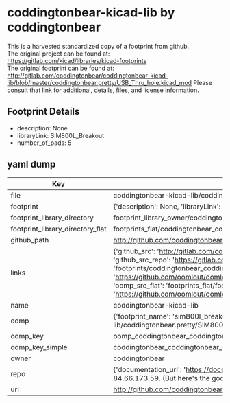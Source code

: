 # coddingtonbear-kicad-lib by coddingtonbear  
This is a harvested standardized copy of a footprint from github.  
The original project can be found at:  
https://gitlab.com/kicad/libraries/kicad-footprints  
The original footprint can be found at:
http://gitlab.com/coddingtonbear/coddingtonbear-kicad-lib/blob/master/coddingtonbear.pretty/USB_Thru_hole.kicad_mod
Please consult that link for additional, details, files, and license information.  
## Footprint Details
* description: None  
* libraryLink: SIM800L_Breakout  
* number_of_pads: 5  
## yaml dump  
| Key | Value |  
| --- | --- |  
| file | coddingtonbear-kicad-lib/coddingtonbear.pretty/SIM800L_Breakout.kicad_mod |  
| footprint | {'description': None, 'libraryLink': 'SIM800L_Breakout', 'number_of_pads': 5} |  
| footprint_library_directory | footprint_library_owner/coddingtonbear_coddingtonbear-kicad-lib |  
| footprint_library_directory_flat | footprints_flat/coddingtonbear_coddingtonbear_sim800l_breakout/working |  
| github_path | http://github.com/coddingtonbear/coddingtonbear-kicad-lib/blob/master/coddingtonbear.pretty/SIM800L_Breakout.kicad_mod |  
| links | {'github_src': 'http://gitlab.com/coddingtonbear/coddingtonbear-kicad-lib/blob/master/coddingtonbear.pretty/USB_Thru_hole.kicad_mod', 'github_src_repo': 'https://gitlab.com/kicad/libraries/kicad-footprints', 'oomp_bot': 'footprints/coddingtonbear_coddingtonbear_sim800l_breakout/working', 'oomp_bot_github': 'https://github.com/oomlout/oomlout_oomp_footprint_bot/tree/main/footprints/coddingtonbear_coddingtonbear_sim800l_breakout/working', 'oomp_src_flat': 'footprints_flat/footprints_flat/coddingtonbear_coddingtonbear_sim800l_breakout/working', 'oomp_src_flat_github': 'https://github.com/oomlout/oomlout_oomp_footprint_src/tree/main/footprints_flat/coddingtonbear_coddingtonbear_sim800l_breakout/working'} |  
| name | coddingtonbear-kicad-lib |  
| oomp | {'footprint_name': 'sim800l_breakout', 'library_name': 'coddingtonbear', 'original_filename': 'coddingtonbear-kicad-lib/coddingtonbear.pretty/SIM800L_Breakout.kicad_mod', 'owner_name': 'coddingtonbear'} |  
| oomp_key | oomp_coddingtonbear_coddingtonbear_sim800l_breakout |  
| oomp_key_simple | coddingtonbear_coddingtonbear_sim800l_breakout |  
| owner | coddingtonbear |  
| repo | {'documentation_url': 'https://docs.github.com/rest/overview/resources-in-the-rest-api#rate-limiting', 'message': "API rate limit exceeded for 84.66.173.59. (But here's the good news: Authenticated requests get a higher rate limit. Check out the documentation for more details.)"} |  
| url | http://github.com/coddingtonbear/coddingtonbear-kicad-lib |  


